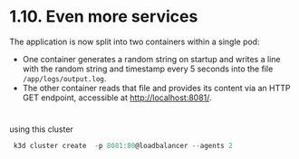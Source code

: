 # 1.10. Even more services

The application is now split into two containers within a single pod:

- One container generates a random string on startup and writes a line with the random string and timestamp every 5 seconds into the file `/app/logs/output.log`.
- The other container reads that file and provides its content via an HTTP GET endpoint, accessible at [http://localhost:8081/](http://localhost:8081/).

#

using this cluster

```javascript
 k3d cluster create  -p 8081:80@loadbalancer --agents 2
```
